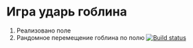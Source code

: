 # Игра ударь гоблина

1. Реализовано поле
2. Рандомное перемещение гоблина по полю
[![Build status](https://ci.appveyor.com/api/projects/status/2kja5i75qw1v8ki4?svg=true)](https://ci.appveyor.com/project/WandererDL2017/ahj-code-dom)
